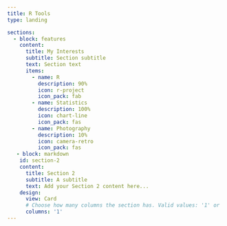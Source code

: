 ```yaml
---
title: R Tools
type: landing

sections:
  - block: features
    content:
      title: My Interests
      subtitle: Section subtitle
      text: Section text
      items:
        - name: R
          description: 90%
          icon: r-project
          icon_pack: fab
        - name: Statistics
          description: 100%
          icon: chart-line
          icon_pack: fas
        - name: Photography
          description: 10%
          icon: camera-retro
          icon_pack: fas
   - block: markdown
    id: section-2
    content:
      title: Section 2
      subtitle: A subtitle
      text: Add your Section 2 content here...
    design:
      view: Card
      # Choose how many columns the section has. Valid values: '1' or '2'.
      columns: '1'
---
```

